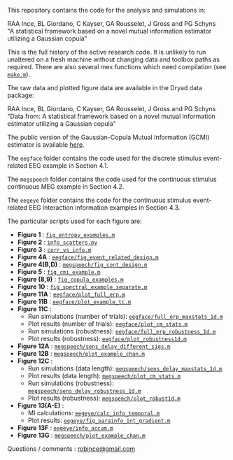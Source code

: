 
This repository contains the code for the analysis and simulations in:

RAA Ince, BL Giordano, C Kayser, GA Rousselet, J Gross and PG Schyns  
"A statistical framework based on a novel mutual information estimator utilizing a Gaussian copula"


This is the full history of the active research code. It is unlikely to run unaltered on a fresh machine without changing data and toolbox paths as required. There are also several mex functions which need compilation (see [`make.m`](make.m)).

The raw data and plotted figure data are available in the Dryad data package:

RAA Ince, BL Giordano, C Kayser, GA Rousselet, J Gross and PG Schyns  
"Data from: A statistical framework based on a novel mutual information estimator utilizing a Gaussian copula"

The public version of the Gaussian-Copula Mutual Information (GCMI) estimator is available [here](https://github.com/robince/gcmi).

The `eegface` folder contains the code used for the discrete stimulus event-related EEG example in Section 4.1. 

The `megspeech` folder contains the code used for the continuous stimulus continuous MEG example in Section 4.2.

The `eegeye` folder contains the code for the continuous stimulus event-related EEG interaction information examples in Section 4.3.

The particular scripts used for each figure are:

- **Figure 1** : [`fig_entropy_examples.m`](fig_entropy_examples.m)
- **Figure 2** : [`info_scatters.py`](info_scatters.py)
- **Figure 3** : [`corr_vs_info.m`](corr_vs_info.m)
- **Figure 4A** : [`eegface/fig_event_related_design.m`](eegface/fig_event_related_design.m)
- **Figure 4(B,D)** : [`megspeech/fig_cont_design.m`](megspeech/fig_cont_design.m)
- **Figure 5** : [`fig_cmi_example.m`](fig_cmi_example.m)
- **Figure (8,9)** : [`fig_copula_examples.m`](fig_copula_examples.m)
- **Figure 10** : [`fig_spectral_example_separate.m`](fig_spectral_example_separate.m)
- **Figure 11A** : [`eegface/plot_full_erp.m`](eegface/plot_full_erp.m)
- **Figure 11B** : [`eegface/plot_example_tc.m`](eegface/plot_example_tc.m)
- **Figure 11C** :
    + Run simulations (number of trials): [`eegface/full_erp_maxstats_1d.m`](eegface/full_erp_maxstats_1d.m)
    + Plot results (number of trials): [`eegface/plot_cm_stats.m`](eegface/plot_cm_stats.m)
    + Run simulations (robustness): [`eegface/full_erp_robustness_1d.m`](eegface/full_erp_robustness_1d.m)
    + Plot results (robustness): [`eegface/plot_robustness1d.m`](eegface/plot_robustness1d.m)
- **Figure 12A** : [`megspeech/sens_delay_different_sigs.m`](megspeech/sens_delay_different_sigs.m)
- **Figure 12B** : [`megspeech/plot_example_chan.m`](megspeech/plot_example_chan.m)
- **Figure 12C** :
    + Run simulations (data length): [`megspeech/sens_delay_maxstats_1d.m`](megspeech/sens_delay_maxstats_1d.m)
    + Plot results (data length): [`megspeech/plot_cm_stats.m`](megspeech/plot_cm_stats.m)
    + Run simulations (robustness): [`megspeech/sens_delay_robustness_1d.m`](megspeech/sens_delay_robustness_1d.m)
    + Plot results (robustness): [`megspeech/plot_robust1d.m`](megspeech/plot_robust1d.m)
- **Figure 13(A-E)** : 
    + MI calculations: [`eegeye/calc_info_temporal.m`](eegeye/calc_info_temporal.m)
    + Plot results: [`eegeye/fig_parainfo_int_gradient.m`](eegeye/fig_parainfo_int_gradient.m)
- **Figure 13F** : [`eegeye/info_accum.m`](eegeye/info_accum.m)
- **Figure 13G** : [`megspeech/plot_example_chan.m`](megspeech/plot_example_chan.m)

Questions / comments : robince@gmail.com
